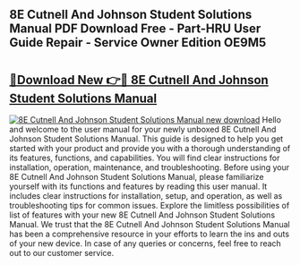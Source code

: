 ## 8E Cutnell And Johnson Student Solutions Manual PDF Download Free - Part-HRU User Guide Repair - Service Owner Edition OE9M5

# <h2><a href="http://bc66346.oget.top/?id=8E+Cutnell+And+Johnson+Student+Solutions+Manual">🔗Download New 👉🔴 8E Cutnell And Johnson Student Solutions Manual</a></h2>

[![8E Cutnell And Johnson Student Solutions Manual new download](https://i.imgur.com/5g1atiW.png)](http://bc66346.oget.top/?id=8E+Cutnell+And+Johnson+Student+Solutions+Manual)
Hello and welcome to the user manual for your newly unboxed 8E Cutnell And Johnson Student Solutions Manual. This guide is designed to help you get started with your product and provide you with a thorough understanding of its features, functions, and capabilities. You will find clear instructions for installation, operation, maintenance, and troubleshooting. Before using your 8E Cutnell And Johnson Student Solutions Manual, please familiarize yourself with its functions and features by reading this user manual. It includes clear instructions for installation, setup, and operation, as well as troubleshooting tips for common issues. Explore the limitless possibilities of list of features with your new 8E Cutnell And Johnson Student Solutions Manual. We trust that the 8E Cutnell And Johnson Student Solutions Manual has been a comprehensive resource in your efforts to learn the ins and outs of your new device. In case of any queries or concerns, feel free to reach out to our customer service.
